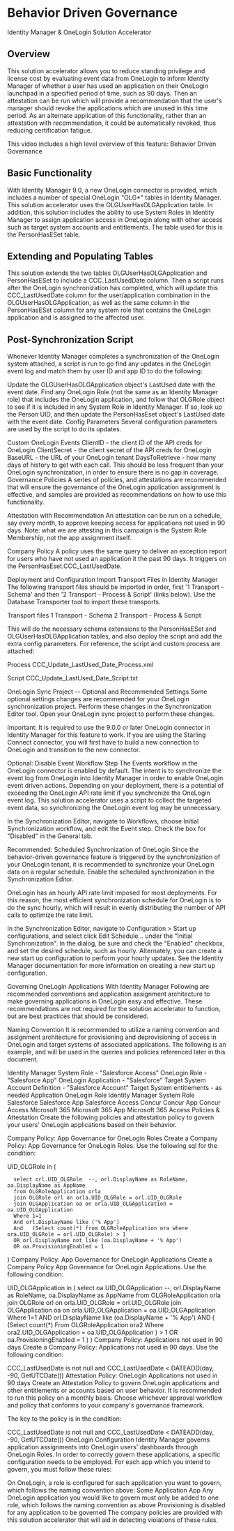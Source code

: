 # Behavior Driven Governance
Identity Manager & OneLogin Solution Accelerator
## Overview
This solution accelerator allows you to reduce standing privilege and license cost by evaluating event data from OneLogin to inform Identity Manager of whether a user has used an application on their OneLogin launchpad in a specified period of time, such as 90 days. Then an attestation can be run which will provide a recommendation that the user's manager should revoke the applications which are unused in this time period. As an alternate application of this functionality, rather than an attestation with recommendation, it could be automatically revoked, thus reducing certification fatigue.

This video includes a high level overview of this feature: Behavior Driven Governance 

## Basic Functionality
With Identity Manager 9.0, a new OneLogin connector is provided, which includes a number of special OneLogin "OLG*" tables in Identity Manager. This solution accelerator uses the OLGUserHasOLGApplication table. In addition, this solution includes the ability to use System Roles in Identity Manager to assign application access in OneLogin along with other access such as target system accounts and entitlements. The table used for this is the PersonHasESet table.

## Extending and Populating Tables
This solution extends the two tables OLGUserHasOLGApplication and PersonHasESet to include a CCC_LastUsedDate column. Then a script runs after the OneLogin synchronization has completed, which will update this CCC_LastUsedDate column for the user/application combination in the OLGUserHasOLGApplication, as well as the same column in the PersonHasESet column for any system role that contains the OneLogin application and is assigned to the affected user.

## Post-Synchronization Script
Whenever Identity Manager completes a synchronization of the OneLogin system attached, a script is run to go find any updates in the OneLogin event log and match them by user ID and app ID to do the following:

Update the OLGUserHasOLGApplication object's LastUsed date with the event date.
Find any OneLogin Role (not the same as an Identity Manager role) that includes the OneLogin application, and follow that OLGRole object to see if it is included in any System Role in Identity Manager. If so, look up the Person UID, and then update the PersonHasEset object's LastUsed date with the event date.
Config Parameters
Several configuration parameters are used by the script to do its updates.

Custom
OneLogin
Events
ClientID - the client ID of the API creds for OneLogin
ClientSecret - the client secret of the API creds for OneLogin
BaseURL - the URL of your OneLogin tenant
DaysToRetrieve - how many days of history to get with each call. This should be less frequent than your OneLogin synchronization, in order to ensure there is no gap in coverage.
Governance Policies
A series of policies, and attestations are recommended that will ensure the governance of the OneLogin application assignment is effective, and samples are provided as recommendations on how to use this functionality.

Attestation with Recommendation
An attestation can be run on a schedule, say every month, to approve keeping access for applications not used in 90 days. Note: what we are attesting in this campaign is the System Role Membership, not the app assignment itself.

Company Policy
A policy uses the same query to deliver an exception report for users who have not used an application it the past 90 days. It triggers on the PersonHasEset.CCC_LastUsedDate.

Deployment and Configuration
Import Transport Files in Identity Manager
The following transport files should be imported in order, first '1 Transport - Schema' and then '2 Transport - Process & Script' (links below). Use the Database Transporter tool to import these transports.

Transport files
1 Transport - Schema
2 Transport - Process & Script

This will do the necessary schema extensions to the PersonHasESet and OLGUserHasOLGApplication tables, and also deploy the script and add the extra config parameters. For reference, the script and custom process are attached:

Process
CCC_Update_LastUsed_Date_Process.xml

Script
CCC_Update_LastUsed_Date_Script.txt

OneLogin Sync Project -- Optional and Recommended Settings
Some optional settings changes are recommended for your OneLogin synchronization project. Perform these changes in the Synchronization Editor tool. Open your OneLogin sync project to perform these changes.

Important: It is required to use the 9.0.0 or later OneLogin connector in Identity Manager for this feature to work. If you are using the Starling Connect connector, you will first have to build a new connection to OneLogin and transition to the new connector.

Optional: Disable Event Workflow Step
The Events workflow in the OneLogin connector is enabled by default. The intent is to synchronize the event log from OneLogin into Identity Manager in order to enable OneLogin event driven actions. Depending on your deployment, there is a potential of exceeding the OneLogin API rate limit if you synchronize the OneLogin event log. This solution accelerator uses a script to collect the targeted event data, so synchronizing the OneLogin event log may be unnecessary.

In the Synchronization Editor, navigate to Workflows, choose Initial Synchronization workflow, and edit the Event step. Check the box for "Disabled" in the General tab.

Recommended: Scheduled Synchronization of OneLogin
Since the behavior-driven governance feature is triggered by the synchronization of your OneLogin tenant, it is recommended to synchronize your OneLogin data on a regular schedule. Enable the scheduled synchronization in the Synchronization Editor.

OneLogin has an hourly API rate limit imposed for most deployments. For this reason, the most efficient synchronization schedule for OneLogin is to do the sync hourly, which will result in evenly distributing the number of API calls to optimize the rate limit.

In the Synchronization Editor, navigate to Configuration > Start up configurations, and select click Edit Schedule... under the "Initial Synchronization". In the dialog, be sure and check the "Enabled" checkbox, and set the desired schedule, such as hourly. Alternately, you can create a new start up configuration to perform your hourly updates. See the Identity Manager documentation for more information on creating a new start up configuration.

Governing OneLogin Applications With Identity Manager
Following are recommended conventions and application assignment architecture to make governing applications in OneLogin easy and effective. These recommendations are not required for the solution accelerator to function, but are best practices that should be considered.

Naming Convention
It is recommended to utilize a naming convention and assignment architecture for provisioning and deprovisioning of access in OneLogin and target systems of associated applications. The following is an example, and will be used in the queries and policies referenced later in this document.

Identity Manager System Role - "Salesforce Access"
OneLogin Role - "Salesforce App"
OneLogin Application - "Salesforce"
Target System Account Definition - "Salesforce Account"
Target System entitlements - as needed
Application	OneLogin Role	Identity Manager System Role
Salesforce	Salesforce App	Salesforce Access
Concur	Concur App	Concur Access
Microsoft 365	Microsoft 365 App	Microsoft 365 Access
Policies & Attestation
Create the following policies and attestation policy to govern your users' OneLogin applications based on their behavior.

Company Policy: App Governance for OneLogin Roles
Create a Company Policy: App Governance for OneLogin Roles. Use the following sql for the condition:

   UID_OLGRole in (

      select orl.UID_OLGRole  --, orl.DisplayName as RoleName, oa.DisplayName as AppName
      from OLGRoleApplication orla 
      join OLGRole orl on orla.UID_OLGRole = orl.UID_OLGRole
      join OLGApplication oa on orla.UID_OLGApplication = oa.UID_OLGApplication
      Where 1=1
      And orl.DisplayName like ('% App')
      And   (Select count(*) from OLGRoleApplication ora where ora.UID_OLGRole = orl.UID_OLGRole) > 1
      OR orl.DisplayName not like (oa.DisplayName + '% App')
      OR oa.ProvisioningEnabled = 1
   )
Company Policy: App Governance for OneLogin Applications
Create a Company Policy App Governance for OneLogin Applications. Use the following condition:

UID_OLGApplication in (
   select oa.UID_OLGApplication  --, orl.DisplayName as RoleName, oa.DisplayName as AppName
   from OLGRoleApplication orla
   join OLGRole orl on orla.UID_OLGRole = orl.UID_OLGRole
   join OLGApplication oa on orla.UID_OLGApplication = oa.UID_OLGApplication
   Where 1=1
   AND orl.DisplayName like (oa.DisplayName + '% App')
   AND  (
          (Select count(*) 
          From OLGRoleApplication ora2 
          Where ora2.UID_OLGApplication = oa.UID_OLGApplication ) > 1
          OR oa.ProvisioningEnabled = 1
        )
)
Company Policy: Applications not used in 90 days
Create a Company Policy: Applications not used in 90 days. Use the following condition:

CCC_LastUsedDate is not null
and
CCC_LastUsedDate < DATEADD(day, -90, GetUTCDate())
Attestation Policy: OneLogin Applications not used in 90 days
Create an Attestation Policy to govern OneLogin applications and other entitlements or accounts based on user behavior. It is recommended to run this policy on a monthly basis. Choose whichever approval workflow and policy that conforms to your company's governance framework.

The key to the policy is in the condition:

CCC_LastUsedDate is not null
and
CCC_LastUsedDate < DATEADD(day, -90, GetUTCDate())
OneLogin Configuration
Identity Manager governs application assignments into OneLogin users' dashboards through OneLogin Roles. In order to correctly govern these applications, a specific configuration needs to be employed.
For each app which you intend to govern, you must follow these rules:

On OneLogin, a role is configured for each application you want to govern, which follows the naming convention above: Some Application App
Any OneLogin application you would like to govern must only be added to one role, which follows the naming convention as above
Provisioning is disabled for any application to be governed
The company policies are provided with this solution accelerator that will aid in detecting violations of these rules.
